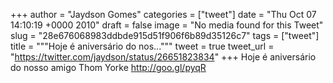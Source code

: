 
+++
author = "Jaydson Gomes"
categories = ["tweet"]
date = "Thu Oct 07 14:10:19 +0000 2010"
draft = false
image = "No media found for this Tweet"
slug = "28e676068983ddbde915d51f906f6b89d35126c7"
tags = ["tweet"]
title = """Hoje é aniversário do nos..."""
tweet = true
tweet_url = "https://twitter.com/jaydson/status/26651823834"
+++
Hoje é aniversário do nosso amigo Thom Yorke http://goo.gl/pyqR
